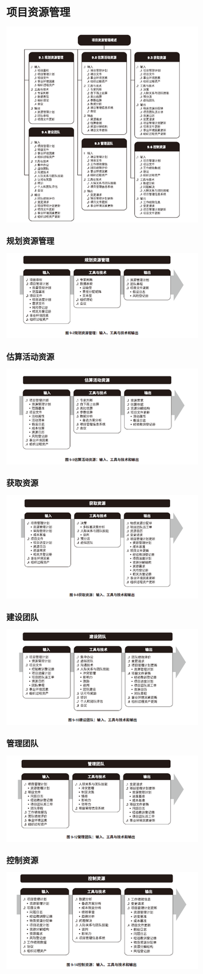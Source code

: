 # 项目资源管理
![](../img/pmbok/9.jpg)
## 规划资源管理
![](../img/pmbok/9.1.jpg)
## 估算活动资源
![](../img/pmbok/9.2.jpg)
## 获取资源
![](../img/pmbok/9.3.jpg)
## 建设团队
![](../img/pmbok/9.4.jpg)
## 管理团队
![](../img/pmbok/9.5.jpg)
## 控制资源
![](../img/pmbok/9.6.jpg)
